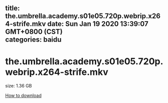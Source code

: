 
title: the.umbrella.academy.s01e05.720p.webrip.x264-strife.mkv
date: Sun Jan 19 2020 13:39:07 GMT+0800 (CST)    
categories: baidu
---

# the.umbrella.academy.s01e05.720p.webrip.x264-strife.mkv
size: 1.36 GB
 
 

[How to download](https://bpcam.bemobtrk.com/go/2ceec3aa-1ca2-46d6-b9ff-aaa5c184517c?jno=5171)